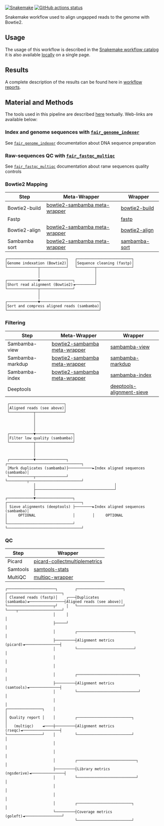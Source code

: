 [![Snakemake](https://img.shields.io/badge/snakemake-≥7.29.0-brightgreen.svg)](https://snakemake.github.io)
[![GitHub actions status](https://github.com/tdayris/fair_genome_indexer/workflows/Tests/badge.svg?branch=main)](https://github.com/tdayris/fair_genome_indexer/actions?query=branch%3Amain+workflow%3ATests)

Snakemake workflow used to align ungapped reads to the genome with Bowtie2.

## Usage

The usage of this workflow is described in the [Snakemake workflow catalog](https://snakemake.github.io/snakemake-workflow-catalog?usage=tdayris/fair_bowtie2_mapping) it is also available [locally](https://github.com/tdayris/fair_bowtie2_mapping/blob/main/workflow/report/usage.rst) on a single page.
 
## Results

A complete description of the results can be found here in [workflow reports](https://github.com/tdayris/fair_bowtie2_mapping/blob/main/workflow/report/results.rst).

## Material and Methods

The tools used in this pipeline are described [here](https://github.com/tdayris/fair_bowtie2_mapping/blob/main/workflow/report/material_methods.rst) textually. Web-links are available below:


### Index and genome sequences with [`fair_genome_indexer`](https://github.com/tdayris/fair_genome_indexer/)

See [`fair_genome_indexer`](https://github.com/tdayris/fair_genome_indexer/) documentation about DNA sequence preparation

### Raw-sequences QC with [`fair_fastqc_multiqc`](https://github.com/tdayris/fair_fastqc_multiqc/)

See  [`fair_fastqc_multiqc`](https://github.com/tdayris/fair_fastqc_multiqc/) documentation about ranw sequences quality controls

### Bowtie2 Mapping

| Step          | Meta-Wrapper                                                                                                              | Wrapper                                                                                           |
| ------------- | ------------------------------------------------------------------------------------------------------------------------- | ------------------------------------------------------------------------------------------------- |
| Bowtie2-build | [bowtie2-sambamba meta-wrapper](https://snakemake-wrappers.readthedocs.io/en/v4.6.0/meta-wrappers/bowtie2_sambamba.html) | [bowtie2-build](https://snakemake-wrappers.readthedocs.io/en/v5.3.0/wrappers/bowtie2/build.html) |
| Fastp         |                                                                                                                           | [fastp](https://snakemake-wrappers.readthedocs.io/en/v5.3.0/wrappers/fastp.html)                  |
| Bowtie2-align | [bowtie2-sambamba meta-wrapper](https://snakemake-wrappers.readthedocs.io/en/v4.6.0/meta-wrappers/bowtie2_sambamba.html) | [bowtie2-align](https://snakemake-wrappers.readthedocs.io/en/v5.3.0/wrappers/bowtie2/align.html) |
| Sambamba sort | [bowtie2-sambamba meta-wrapper](https://snakemake-wrappers.readthedocs.io/en/v4.6.0/meta-wrappers/bowtie2_sambamba.html) | [sambamba-sort](https://snakemake-wrappers.readthedocs.io/en/v5.3.0/wrappers/sambamba/sort.html) |

```
┌───────────────────────────┐   ┌─────────────────────────┐
│Genome indexation (Bowtie2)│   │Sequence cleaning (fastp)│
└──────────────┬────────────┘   └────────┬────────────────┘
               │                         │                 
               │                         │                 
┌──────────────▼───────────────┐         │                 
│Short read alignment (Bowtie2)◄─────────┘                 
└──────────────┬───────────────┘                           
               │                                           
               │                                           
┌──────────────▼───────────────────────────┐               
│Sort and compress aligned reads (sambamba)│               
└──────────────────────────────────────────┘               
```


### Filtering

| Step             | Meta-Wrapper                                                                                                             | Wrapper                                                                                                       |
| ---------------- | ------------------------------------------------------------------------------------------------------------------------ | ------------------------------------------------------------------------------------------------------------- |
| Sambamba-view    | [bowtie2-sambamba meta-wrapper](https://snakemake-wrappers.readthedocs.io/en/v4.6.0/meta-wrappers/bowtie2_sambamba.html) | [sambamba-view](https://snakemake-wrappers.readthedocs.io/en/v5.3.0/wrappers/sambamba/view.html)              |
| Sambamba-markdup | [bowtie2-sambamba meta-wrapper](https://snakemake-wrappers.readthedocs.io/en/v4.6.0/meta-wrappers/bowtie2_sambamba.html) | [sambamba-markdup](https://snakemake-wrappers.readthedocs.io/en/v5.3.0/wrappers/sambamba/markdup.html)        |
| Sambamba-index   | [bowtie2-sambamba meta-wrapper](https://snakemake-wrappers.readthedocs.io/en/v4.6.0/meta-wrappers/bowtie2_sambamba.html) | [sambamba-index](https://snakemake-wrappers.readthedocs.io/en/v5.3.0/wrappers/sambamba/index.html)            |
| Deeptools        |                                                                                                                          | [deeptools-alignment-sieve](https://snakemake-wrappers.readthedocs.io/en/v4.6.0/bio/deeptools/alignmentsieve) |

```
 ┌─────────────────────────┐                                                
 │Aligned reads (see above)│                                                
 └───────────┬─────────────┘                                                
             │                                                              
             │                                                              
             │                                                              
             │                                                              
 ┌───────────▼─────────────────┐                                            
 │Filter low quality (sambamba)│                                            
 └───────────┬─────────────────┘                                            
             │                                                              
             │                                                              
             │                                                              
 ┌───────────▼──────────────┐           ┌──────────────────────────────────┐
 │Mark duplicates (sambamba)├───────────►Index aligned sequences (sambamba)│
 └───────────┬──────────────┘           └─────────┬────────────────────────┘
             │                                    │                         
             ├────────────────────────────────────┘                         
             │                                                              
┌────────────▼─────────────────┐        ┌──────────────────────────────────┐
│ Sieve alignments (deeptools) ├────────►Index aligned sequences (sambamba)│
│     OPTIONAL                 │        │     OPTIONAL                     │
└──────────────────────────────┘        └──────────────────────────────────┘
```

### QC

| Step     | Wrapper                                                                                                                           |
| -------- | --------------------------------------------------------------------------------------------------------------------------------- |
| Picard   | [picard-collectmultiplemetrics](https://snakemake-wrappers.readthedocs.io/en/v5.3.0/wrappers/picard/collectmultiplemetrics.html) |
| Samtools | [samtools-stats](https://snakemake-wrappers.readthedocs.io/en/v5.3.0/wrappers/samtools/stats.html)                               |
| MultiQC  | [multiqc-wrapper](https://snakemake-wrappers.readthedocs.io/en/v5.3.0/wrappers/multiqc.html)                                     |

```
┌──────────────────────┐        ┌─────────────────────┐                ┌─────────────────────────┐
│ Cleaned reads (fastp)│    ┌───┤Duplicates (sambamba)◄────────────────┤Aligned reads (see above)│
└─────────────────────┬┘    │   └─────────────────────┘                └────┬────────────────────┘
                      │     │                                               │                     
                      ├─────┘                                               │                     
                      │         ┌──────────────────────────┐                │                     
                      ├─────────┤Alignment metrics (picard)◄────────────────┤                     
                      │         └──────────────────────────┘                │                     
                      │                                                     │                     
                      │                                                     │                     
                      │         ┌────────────────────────────┐              │                     
                      ├─────────┤Alignment metrics (samtools)◄──────────────┤                     
                      │         └────────────────────────────┘              │                     
                      │                                                     │                     
┌────────────────┐    │                                                     │                     
│ Quality report │    │         ┌─────────────────────────┐                 │                     
│   (multiqc)    ◄────┼─────────┤Alignment metrics (rseqc)◄─────────────────┤                     
└────────────────┘    │         └─────────────────────────┘                 │                     
                      │                                                     │                     
                      │                                                     │                     
                      │         ┌───────────────────────────┐               │                     
                      ├─────────┤Library metrics (ngsderive)◄───────────────┤                     
                      │         └───────────────────────────┘               │                     
                      │                                                     │                     
                      │                                                     │                     
                      │         ┌─────────────────────────┐                 │                     
                      └─────────┤Coverage metrics (goleft)◄─────────────────┘                     
                                └─────────────────────────┘                                       
```
